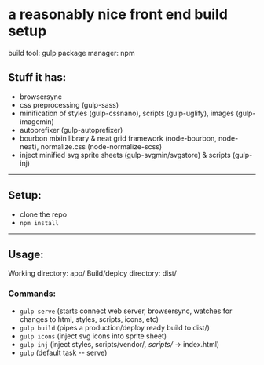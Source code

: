 # a reasonably nice front end build setup
build tool: gulp
package manager: npm

## Stuff it has:
- browsersync
- css preprocessing (gulp-sass)
- minification of styles (gulp-cssnano), scripts (gulp-uglify), images (gulp-imagemin)
- autoprefixer (gulp-autoprefixer)
- bourbon mixin library & neat grid framework (node-bourbon, node-neat), normalize.css (node-normalize-scss)
- inject minified svg sprite sheets (gulp-svgmin/svgstore) & scripts (gulp-inj)

---

## Setup:
- clone the repo
- `npm install`

---

## Usage:
Working directory: app/
Build/deploy directory: dist/

### Commands:
- `gulp serve` (starts connect web server, browsersync, watches for changes to html, styles, scripts, icons, etc)
- `gulp build` (pipes a production/deploy ready build to dist/)
- `gulp icons` (inject svg icons into sprite sheet)
- `gulp inj` (inject styles, scripts/vendor/*, scripts/* -> index.html)
- `gulp` (default task -- serve)
